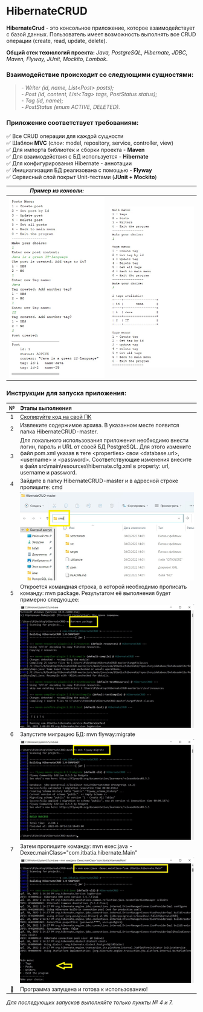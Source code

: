 # HibernateCRUD

**HibernateCrud** - это консольное приложение, которое взаимодействует с базой данных. Пользователь имеет возможность выполнять все CRUD операции (create, read, update, delete).   

**Общий стек технологий проекта:** _Java, PostgreSQL, Hibernate, JDBC, Maven, Flyway, JUnit, Mockito, Lombok_.

### Взаимодействие происходит со следующими сущностями:  
>*- Writer (id, name, List<Post<Post>> posts);*  
*- Post (id, content, List<<Tag>Tag> tags, PostStatus status);*   
*- Tag (id, name);*  
*- PostStatus (enum ACTIVE, DELETED).*

### Приложение соответствует требованиям: 
:white_check_mark: Все CRUD операции для каждой сущности   
:white_check_mark: Шаблон __MVC__ (слои: model, repository, service, controller, view)    
:white_check_mark: Для импорта библиотек и сборки проекта - __Maven__   
:white_check_mark: Для взаимодействия с БД используется - __Hibernate__   
:white_check_mark: Для конфигурирования Hibernate - аннотации   
:white_check_mark: Инициализация БД реализована с помощью - __Flyway__   
:white_check_mark: Сервисный слой покрыт Unit-тестами (__JUnit + Mockito__)

|***Пример из консоли:***||
|:----:|:----:|
|![](screenshots/consol-1.jpg)|![](screenshots/consol-2.jpg)|

### Инструкции для запуска приложения:

| № | Этапы выполнения |
|:----:|:----|
| 1 | [Скопируйте код на свой ПК](https://github.com/itbatia/HibernateCRUD/archive/refs/heads/master.zip)|
| 2 | Извлеките содержимое архива. В указанном месте появится папка HibernateCRUD-master. |
| 3 | Для локального использования приложения необходимо внести логин, пароль и URL от своей БД PostgreSQL.     Для этого измените файл pom.xml указав в теге <<properties>properties> свои <database.url>, <username<username>> и <password<password>>.     Соответствующие изменения внесите в файл src\main\resources\hibernate.cfg.xml в property: url, username и password.|
| 4 | Зайдите в папку HibernateCRUD-master и в адресной строке пропишите: cmd |
|   | ![](screenshots/screen1.jpg)|
| 5 | Откроется командная строка, в которой необходимо прописать команду: mvn package. Результатом её выполнения будет примерно следующее:|
|   | ![](screenshots/screen2.jpg)|
| 6 | Запустите миграцию БД: mvn flyway:migrate |
|   | ![](screenshots/screen3.jpg)||
| 7 | Затем пропишите команду: mvn exec:java -Dexec.mainClass="com.itbatia.hibernate.Main" |
|   | ![](screenshots/screen4.jpg)|
| :triangular_flag_on_post: | Программа запущена и готова к использованию! |

*Для последующих запусков выполняйте только пункты № 4 и 7.*